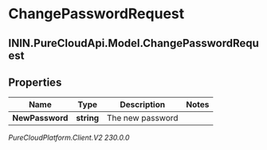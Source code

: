 # ChangePasswordRequest

## ININ.PureCloudApi.Model.ChangePasswordRequest

## Properties

|Name | Type | Description | Notes|
|------------ | ------------- | ------------- | -------------|
| **NewPassword** | **string** | The new password | |



_PureCloudPlatform.Client.V2 230.0.0_
